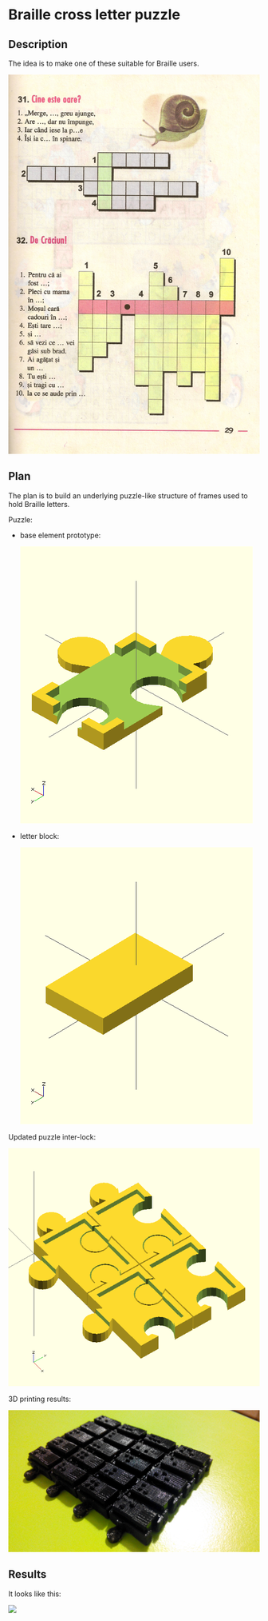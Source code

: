 # Braille cross letter puzzle

## Description 

The idea is to make one of these suitable for Braille users.

![](doc/p26.jpg)

## Plan

The plan is to build an underlying puzzle-like structure of frames used to hold Braille letters.

Puzzle:

- base element prototype:

  ![](doc/puzzle-base.png)

- letter block:

  ![](doc/puzzle-letter-block.png)


Updated puzzle inter-lock:

![](doc/puzzle-base-better-interlock.png)

3D printing results:

![](doc/20150302233429.jpg)

## Results

It looks like this:

![](doc/DSC_0169.JPG)
